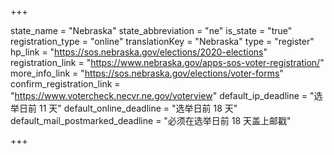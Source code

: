 +++

state_name = "Nebraska"
state_abbreviation = "ne"
is_state = "true"
registration_type = "online"
translationKey = "Nebraska"
type = "register"
hp_link = "https://sos.nebraska.gov/elections/2020-elections"
registration_link = "https://www.nebraska.gov/apps-sos-voter-registration/"
more_info_link = "https://sos.nebraska.gov/elections/voter-forms"
confirm_registration_link = "https://www.votercheck.necvr.ne.gov/voterview"
default_ip_deadline = "选举日前 11 天"
default_online_deadline = "选举日前 18 天"
default_mail_postmarked_deadline = "必须在选举日前 18 天盖上邮戳"

+++